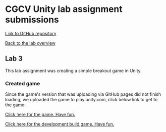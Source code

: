 # CGCV Unity lab assignment submissions

[Link to GitHub repository](https://github.com/steffenricklin/cgcv-lab-assignments)

[Back to the lab overview](https://steffenricklin.github.io/cgcv-lab-assignments/)

## Lab 3

This lab assignment was creating a simple breakout game in Unity.


### Created game 

Since the game's version that was uploading via GitHub pages did not finish loading,
we uploaded the game to play.unity.com, click below link to get to the game:

<a href="https://steffenricklin.github.io/cgcv-lab-assignments/lab3/game" target="_blank">Click here for the game. Have fun.</a>


<a href="https://steffenricklin.github.io/cgcv-lab-assignments/lab3/Breakout_WebGL" target="_blank">Click here for the development build game. Have fun.</a>

